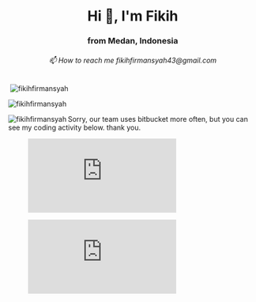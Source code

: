 <h1 align="center">Hi 👋, I'm Fikih</h1>
<h3 align="center">from Medan, Indonesia</h3>
<h6 align="center">📫 How to reach me fikihfirmansyah43@gmail.com</h6>


<p>&nbsp;<img align="center" src="https://github-readme-stats.vercel.app/api?username=fikihfirmansyah&show_icons=true&locale=en" alt="fikihfirmansyah" /></p>

<p><img align="center" src="https://github-readme-streak-stats.herokuapp.com/?user=fikihfirmansyah&" alt="fikihfirmansyah" /></p>
<p><img align="left" src="https://github-readme-stats.vercel.app/api/top-langs?username=fikihfirmansyah&show_icons=true&locale=en&layout=compact" alt="fikihfirmansyah" /></p>

Sorry, our team uses bitbucket more often, but you can see my coding activity below. thank you.

<figure><embed src="https://wakatime.com/share/@5346ecae-279b-4a47-aa65-5ae244c88994/26e2b695-c2ad-4d9d-9497-c16a4d4dc911.svg"></embed></figure>
<figure><embed src="https://wakatime.com/share/@5346ecae-279b-4a47-aa65-5ae244c88994/bcfef077-1824-4084-870d-8b1d14e612b0.svg"></embed></figure>

